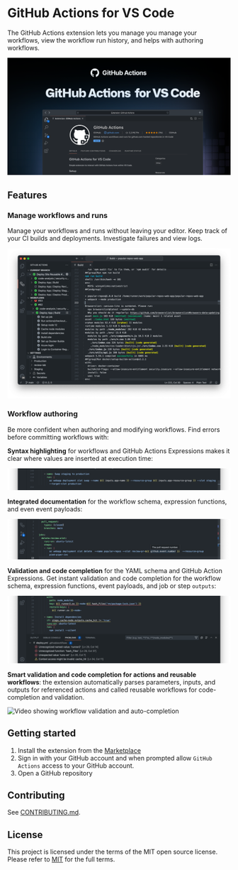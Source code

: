 # GitHub Actions for VS Code

The GitHub Actions extension lets you manage you manage your workflows, view the workflow run history, and helps with authoring workflows.

![](./media/header.png)

## Features

### Manage workflows and runs

Manage your workflows and runs without leaving your editor. Keep track of your CI builds and deployments. Investigate failures and view logs.

![View workflow runs and logs](./media/workflows.png)

### Workflow authoring

Be more confident when authoring and modifying workflows. Find errors before committing workflows with:

**Syntax highlighting** for workflows and GitHub Actions Expressions makes it clear where values are inserted at execution time:

![Syntax highlighting](media/highlight.png)

**Integrated documentation** for the workflow schema, expression functions, and even event payloads:

![Tooltip showing description for a pull_request payload](media/docs.png)

**Validation and code completion** for the YAML schema and GitHub Action Expressions. Get instant validation and code completion for the workflow schema, expression functions, event payloads, and job or step `outputs`:

![Validation for YAML keys and expressions](media/validation.png)

**Smart validation and code completion for actions and reusable workflows**: the extension automatically parses parameters, inputs, and outputs for referenced actions and called reusable workflows for code-completion and validation.

![Video showing workflow validation and auto-completion](./media/authoring.gif)

## Getting started

1. Install the extension from the [Marketplace](https://marketplace.visualstudio.com/items?itemName=github.vscode-github-actions)
1. Sign in with your GitHub account and when prompted allow `GitHub Actions` access to your GitHub account.
1. Open a GitHub repository

## Contributing

See [CONTRIBUTING.md](../CONTRIBUTING.md).

## License

This project is licensed under the terms of the MIT open source license. Please refer to [MIT](../LICENSE) for the full terms.